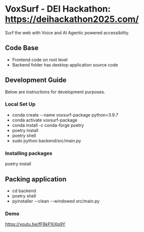 # VoxSurf - DEI Hackathon: https://deihackathon2025.com/

Surf the web with Voice and AI Agentic powered accessibility.

## Code Base
- Frontend code on root level
- Backend folder has desktop application source code

## Development Guide
Below are instructions for development purposes.

### Local Set Up
- conda create --name voxsurf-package python=3.9.7
- conda activate voxsurf-package
- conda install -c conda-forge poetry
- poetry install
- poetry shell
- sudo python backend/src/main.py

### Installing packages
poetry install <package name>

## Packing application
- cd backend
- poetry shell
- pyinstaller --clean --windowed src/main.py

### Demo
https://youtu.be/fF8kPXiXp9Y

